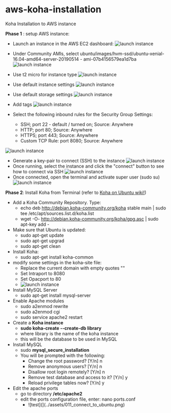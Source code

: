 # aws-koha-installation
Koha Installation to AWS instance

**Phase 1** : setup AWS instance:
* Launch an instance in the AWS EC2 dashboard:
![launch instance](../assets/001_create_instance.png)
* Under Community AMIs, select ubuntu/images/hvm-ssd/ubuntu-xenial-16.04-amd64-server-20190514 - ami-07b4156579ea1d7ba
![launch instance](../assets/003_ubuntu_1604.png)
* Use t2 micro for instance type
![launch instance](../assets/004_t2_micro.png)
* Use default instance settings
![launch instance](../assets/005_configure_instance_settings.png)
* Use default storage settings
![launch instance](../assets/006_add_storage.png)
* Add tags
![launch instance](../assets/007_add_tag.png)
* Select the following inbound rules for the Security Group Settings:

  * SSH; port 22 - default / turned on; Source: Anywhere
  * HTTP; port 80; Source: Anywhere
  * HTTPS; port 443; Source: Anywhere
  * Custom TCP Rule: port 8080; Source: Anywhere

![launch instance](../assets/008_security_groups.png)

* Generate a key-pair to connect (SSH) to the instance
![launch instance](../assets/009_key_pair.png)
* Once running, select the instance and click the "connect" button to see how to connect via SSH
![launch instance](../assets/010_connect_to_instance.png)
* Once connected, open the terminal and activate super user (sudo su)
![launch instance](../assets/011_connect_to_ubuntu.png)

**Phase 2**: Install Koha from Terminal (refer to [Koha on Ubuntu wiki!](https://wiki.koha-community.org/wiki/Koha_on_ubuntu_-_packages#Pre-Installation_Setup))

* Add a Koha Community Repository. Type:
	* echo deb http://debian.koha-community.org/koha stable main | sudo tee /etc/apt/sources.list.d/koha.list
	* wget -O- http://debian.koha-community.org/koha/gpg.asc | sudo apt-key add -
* Make sure that Ubuntu is updated:
	* sudo apt-get update
	* sudo apt-get upgrad
	* sudo apt-get clean
* Install Koha:
	* sudo apt-get install koha-common
* modify some settings in the koha-site file:
	* Replace the current domain with empty quotes ""
	* Set Intraport to 8080
	* Set Opacport to 80
	* ![launch instance](../assets/012_modify_koha_sites.png)
* Install MySQL Server
	* sudo apt-get install mysql-server
* Enable Apache modules
	* sudo a2enmod rewrite 
	* sudo a2enmod cgi 
	* sudo service apache2 restart
* Create a **Koha instance**
	* **sudo koha-create --create-db library**
	* where library is the name of the koha instance
	* this will be the database to be used in MySQL
* Install MySQL
	* sudo **mysql_secure_installation**
	* You will be prompted with the following:
		* Change the root password? [Y/n] n
		* Remove anonymous users? [Y/n] n
		* Disallow root login remotely? [Y/n] n
		* Remove test database and access to it? [Y/n] y
		* Reload privilege tables now? [Y/n] y
* Edit the apache ports
	* go to directory **/etc/apache2**
	* edit the ports configuration file, enter: nano ports.conf
		*  ![test](](../assets/011_connect_to_ubuntu.png)